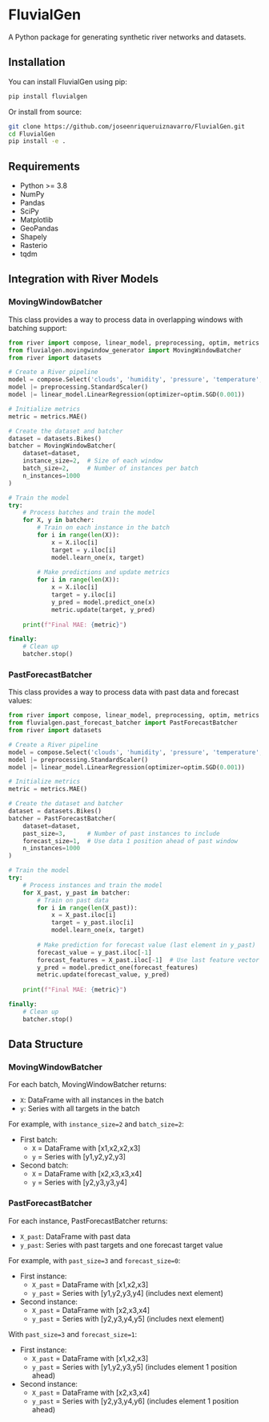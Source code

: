 # FluvialGen

A Python package for generating synthetic river networks and datasets.

## Installation

You can install FluvialGen using pip:

```bash
pip install fluvialgen
```

Or install from source:

```bash
git clone https://github.com/joseenriqueruiznavarro/FluvialGen.git
cd FluvialGen
pip install -e .
```

## Requirements

- Python >= 3.8
- NumPy
- Pandas
- SciPy
- Matplotlib
- GeoPandas
- Shapely
- Rasterio
- tqdm

## Integration with River Models

### MovingWindowBatcher

This class provides a way to process data in overlapping windows with batching support:

```python
from river import compose, linear_model, preprocessing, optim, metrics
from fluvialgen.movingwindow_generator import MovingWindowBatcher
from river import datasets

# Create a River pipeline
model = compose.Select('clouds', 'humidity', 'pressure', 'temperature', 'wind')
model |= preprocessing.StandardScaler()
model |= linear_model.LinearRegression(optimizer=optim.SGD(0.001))

# Initialize metrics
metric = metrics.MAE()

# Create the dataset and batcher
dataset = datasets.Bikes()
batcher = MovingWindowBatcher(
    dataset=dataset,
    instance_size=2,  # Size of each window
    batch_size=2,     # Number of instances per batch
    n_instances=1000
)

# Train the model
try:
    # Process batches and train the model
    for X, y in batcher:
        # Train on each instance in the batch
        for i in range(len(X)):
            x = X.iloc[i]
            target = y.iloc[i]
            model.learn_one(x, target)
            
        # Make predictions and update metrics
        for i in range(len(X)):
            x = X.iloc[i]
            target = y.iloc[i]
            y_pred = model.predict_one(x)
            metric.update(target, y_pred)
            
    print(f"Final MAE: {metric}")

finally:
    # Clean up
    batcher.stop()
```

### PastForecastBatcher

This class provides a way to process data with past data and forecast values:

```python
from river import compose, linear_model, preprocessing, optim, metrics
from fluvialgen.past_forecast_batcher import PastForecastBatcher
from river import datasets

# Create a River pipeline
model = compose.Select('clouds', 'humidity', 'pressure', 'temperature', 'wind')
model |= preprocessing.StandardScaler()
model |= linear_model.LinearRegression(optimizer=optim.SGD(0.001))

# Initialize metrics
metric = metrics.MAE()

# Create the dataset and batcher
dataset = datasets.Bikes()
batcher = PastForecastBatcher(
    dataset=dataset,
    past_size=3,      # Number of past instances to include
    forecast_size=1,  # Use data 1 position ahead of past window
    n_instances=1000
)

# Train the model
try:
    # Process instances and train the model
    for X_past, y_past in batcher:
        # Train on past data
        for i in range(len(X_past)):
            x = X_past.iloc[i]
            target = y_past.iloc[i]
            model.learn_one(x, target)
            
        # Make prediction for forecast value (last element in y_past)
        forecast_value = y_past.iloc[-1]
        forecast_features = X_past.iloc[-1]  # Use last feature vector for prediction
        y_pred = model.predict_one(forecast_features)
        metric.update(forecast_value, y_pred)
            
    print(f"Final MAE: {metric}")

finally:
    # Clean up
    batcher.stop()
```

## Data Structure

### MovingWindowBatcher
For each batch, MovingWindowBatcher returns:
- `X`: DataFrame with all instances in the batch
- `y`: Series with all targets in the batch

For example, with `instance_size=2` and `batch_size=2`:
- First batch:
  - `X` = DataFrame with [x1,x2,x2,x3]
  - `y` = Series with [y1,y2,y2,y3]
- Second batch:
  - `X` = DataFrame with [x2,x3,x3,x4]
  - `y` = Series with [y2,y3,y3,y4]

### PastForecastBatcher
For each instance, PastForecastBatcher returns:
- `X_past`: DataFrame with past data
- `y_past`: Series with past targets and one forecast target value

For example, with `past_size=3` and `forecast_size=0`:
- First instance:
  - `X_past` = DataFrame with [x1,x2,x3]
  - `y_past` = Series with [y1,y2,y3,y4] (includes next element)
- Second instance:
  - `X_past` = DataFrame with [x2,x3,x4]
  - `y_past` = Series with [y2,y3,y4,y5] (includes next element)

With `past_size=3` and `forecast_size=1`:
- First instance:
  - `X_past` = DataFrame with [x1,x2,x3]
  - `y_past` = Series with [y1,y2,y3,y5] (includes element 1 position ahead)
- Second instance:
  - `X_past` = DataFrame with [x2,x3,x4]
  - `y_past` = Series with [y2,y3,y4,y6] (includes element 1 position ahead)
